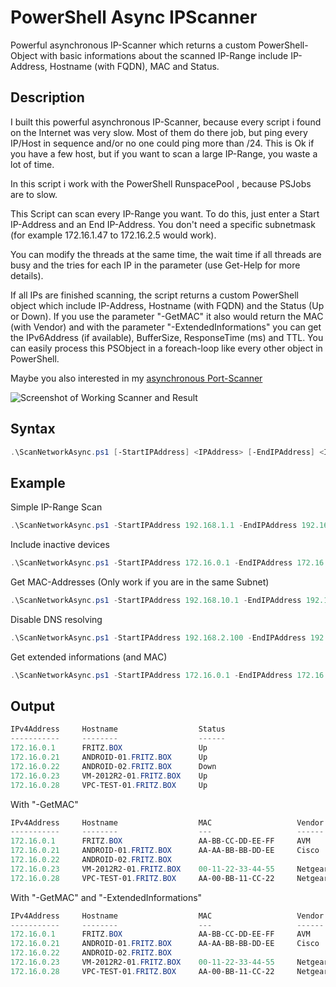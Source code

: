 # PowerShell Async IPScanner

Powerful asynchronous IP-Scanner which returns a custom PowerShell-Object with basic informations about the scanned IP-Range include IP-Address, Hostname (with FQDN), MAC and Status.

## Description

I built this powerful asynchronous IP-Scanner, because every script i found on the Internet was very slow. Most of them do there job, but ping every IP/Host in sequence and/or no one could ping more than /24. This is Ok if you have a few host, but if you want to scan a large IP-Range, you waste a lot of time.

In this script i work with the PowerShell RunspacePool , because PSJobs are to slow. 

This Script can scan every IP-Range you want. To do this, just enter a Start IP-Address and an End IP-Address. You don't need a specific subnetmask (for example 172.16.1.47 to 172.16.2.5 would work).

You can modify the threads at the same time, the wait time if all threads are busy and the tries for each IP in the parameter (use Get-Help for more details).
  
If all IPs are finished scanning, the script returns a custom PowerShell object which include IP-Address, Hostname (with FQDN) and the Status (Up or Down). If you use the parameter "-GetMAC" it also would return the MAC (with Vendor) and with the parameter "-ExtendedInformations" you can get the IPv6Address (if available), BufferSize, ResponseTime (ms) and TTL. You can easily process this PSObject in a foreach-loop like every other object in PowerShell.

Maybe you also interested in my [asynchronous Port-Scanner](https://github.com/BornToBeRoot/PowerShell_Async-PortScanner)

![Screenshot of Working Scanner and Result](https://github.com/BornToBeRoot/PowerShell_Async-IPScanner/blob/master/Images/Working_and_Result.png?raw=true)

## Syntax

```powershell
.\ScanNetworkAsync.ps1 [-StartIPAddress] <IPAddress> [-EndIPAddress] <IPAddress> [[-Threads] <Int32>] [[-Tries] <Int32>] [[-IncludeInactive]] [[-ResolveDNS]] [[-GetMAC]] [[-ExtendedInformations]] [[-UpdateListFromIEEE] [<CommonParameters>] 
```

## Example

Simple IP-Range Scan

```powershell
.\ScanNetworkAsync.ps1 -StartIPAddress 192.168.1.1 -EndIPAddress 192.168.1.200 
```

Include inactive devices

```powershell 
.\ScanNetworkAsync.ps1 -StartIPAddress 172.16.0.1 -EndIPAddress 172.16.1.254 -IncludeInactive
```

Get MAC-Addresses (Only work if you are in the same Subnet)

```powershell
.\ScanNetworkAsync.ps1 -StartIPAddress 192.168.10.1 -EndIPAddress 192.168.10.25 -GetMAC
```

Disable DNS resolving

```powershell
.\ScanNetworkAsync.ps1 -StartIPAddress 192.168.2.100 -EndIPAddress 192.168.2.254 -ResolveDNS:$false
```

Get extended informations (and MAC)

```powershell
.\ScanNetworkAsync.ps1 -StartIPAddress 172.16.0.1 -EndIPAddress 172.16.1.254 -GetMAC -ExtendedInformations
```

## Output

```powershell
IPv4Address     Hostname                  Status
-----------     --------                  ------
172.16.0.1      FRITZ.BOX                 Up
172.16.0.21     ANDROID-01.FRITZ.BOX      Up
172.16.0.22     ANDROID-02.FRITZ.BOX      Down
172.16.0.23     VM-2012R2-01.FRITZ.BOX    Up
172.16.0.28     VPC-TEST-01.FRITZ.BOX     Up
 ```
With "-GetMAC"

```powershell
IPv4Address     Hostname                  MAC                   Vendor     Status
-----------     --------                  ---                   ------     ------
172.16.0.1      FRITZ.BOX                 AA-BB-CC-DD-EE-FF     AVM        Up
172.16.0.21     ANDROID-01.FRITZ.BOX      AA-AA-BB-BB-DD-EE     Cisco      Up
172.16.0.22     ANDROID-02.FRITZ.BOX                                       Down
172.16.0.23     VM-2012R2-01.FRITZ.BOX    00-11-22-33-44-55     Netgear    Up
172.16.0.28     VPC-TEST-01.FRITZ.BOX     AA-00-BB-11-CC-22     Netgear    Up
```
With "-GetMAC" and "-ExtendedInformations"

```PowerShell
IPv4Address     Hostname                  MAC                   Vendor     IPv6Address                         BufferSize ResponseTime TTL  Status
-----------     --------                  ---                   ------     -----------                         ---------- ------------ ---  ------
172.16.0.1      FRITZ.BOX                 AA-BB-CC-DD-EE-FF     AVM        XXXX:XX:XXX:XXXX:XXX:XXXX:XXXX:XXXX         32            0  64  Up
172.16.0.21     ANDROID-01.FRITZ.BOX      AA-AA-BB-BB-DD-EE     Cisco                                                  32            2  64  Up
172.16.0.22     ANDROID-02.FRITZ.BOX                                                                                                        Down
172.16.0.23     VM-2012R2-01.FRITZ.BOX    00-11-22-33-44-55     Netgear    XXXX:XX:XXX:XXXX:XXX:XXXX:XXXX:XXXX         32            2  64  Up
172.16.0.28     VPC-TEST-01.FRITZ.BOX     AA-00-BB-11-CC-22     Netgear    XXXX:XX:XXX:XXXX:XXX:XXXX:XXXX:XXXX         32            1  64  Up
```
